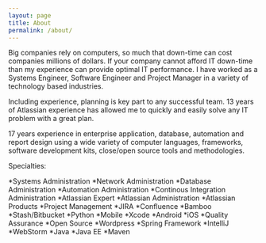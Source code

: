 ```yaml
---
layout: page
title: About
permalink: /about/
---
```


Big companies rely on computers, so much that down-time can cost companies millions of dollars.  If your company cannot afford IT down-time than my experience can provide optimal IT performance.  I have worked as a Systems Engineer, Software Engineer and Project Manager in a variety of technology based industries.  

Including experience, planning is key part to any successful team.  13 years of Atlassian experience has allowed me to quickly and easily solve any IT problem with a great plan.  

17 years experience in enterprise application, database, automation and report design using a wide variety of computer languages, frameworks, software development kits, close/open source tools and methodologies.  

Specialties: 

*Systems Administration
*Network Administration
*Database Administration
*Automation Administration
*Continous Integration Administration
*Atlassian Expert
*Atlassian Administration
*Atlassian Products
*Project Management
*JIRA
*Confluence
*Bamboo
*Stash/Bitbucket
*Python
*Mobile
*Xcode
*Android
*iOS
*Quality Assurance
*Open Source
*Wordpress
*Spring Framework
*IntelliJ
*WebStorm
*Java
*Java EE
*Maven
